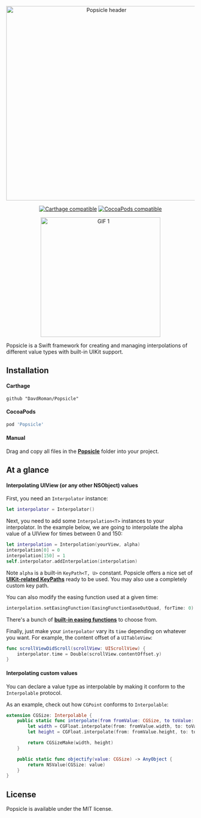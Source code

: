 <p align="center">
	<img src="https://www.dropbox.com/s/26i17fvh2ersrcs/header.png?raw=1" alt="Popsicle header" width="520px" />
</p>

<p align="center">
	<a href="https://github.com/Carthage/Carthage"><img src="https://img.shields.io/badge/Carthage-compatible-4BC51D.svg" alt="Carthage compatible" /></a>
	<a href="https://cocoapods.org/pods/Popsicle"><img src="https://img.shields.io/cocoapods/v/Popsicle.svg" alt="CocoaPods compatible" /></a>
</p>

<p align="center">
	<img src="https://www.dropbox.com/s/fgonke0ro98o1ge/1.gif?raw=1" alt="GIF 1" width="320px" />
</p>

Popsicle is a Swift framework for creating and managing interpolations of different value types with built-in UIKit support.

## Installation

#### Carthage

```
github "DavdRoman/Popsicle"
```

#### CocoaPods

```ruby
pod 'Popsicle'
```

#### Manual

Drag and copy all files in the [__Popsicle__](Popsicle) folder into your project.

## At a glance

#### Interpolating UIView (or any other NSObject) values

First, you need an `Interpolator` instance:

```swift
let interpolator = Interpolator()
```

Next, you need to add some `Interpolation<T>` instances to your interpolator. In the example below, we are going to interpolate the alpha value of a UIView for times between 0 and 150:

```swift
let interpolation = Interpolation(yourView, alpha)
interpolation[0] = 0
interpolation[150] = 1
self.interpolator.addInterpolation(interpolation)
```

Note `alpha` is a built-in `KeyPath<T, U>` constant. Popsicle offers a nice set of [__UIKit-related KeyPaths__](Popsicle/KeyPath.swift) ready to be used. You may also use a completely custom key path.

You can also modify the easing function used at a given time:

```swift
interpolation.setEasingFunction(EasingFunctionEaseOutQuad, forTime: 0)
```

There's a bunch of [__built-in easing functions__](Popsicle/EasingFunction.swift) to choose from.

Finally, just make your `interpolator` vary its `time` depending on whatever you want. For example, the content offset of a `UITableView`:

```swift
func scrollViewDidScroll(scrollView: UIScrollView) {
	interpolator.time = Double(scrollView.contentOffset.y)
}
```

#### Interpolating custom values

You can declare a value type as interpolable by making it conform to the `Interpolable` protocol.

As an example, check out how `CGPoint` conforms to `Interpolable`:

```swift
extension CGSize: Interpolable {
	public static func interpolate(from fromValue: CGSize, to toValue: CGSize, withProgress progress: Progress) -> CGSize {
		let width = CGFloat.interpolate(from: fromValue.width, to: toValue.width, withProgress: progress)
		let height = CGFloat.interpolate(from: fromValue.height, to: toValue.height, withProgress: progress)

		return CGSizeMake(width, height)
	}

	public static func objectify(value: CGSize) -> AnyObject {
		return NSValue(CGSize: value)
	}
}
```

## License

Popsicle is available under the MIT license.
